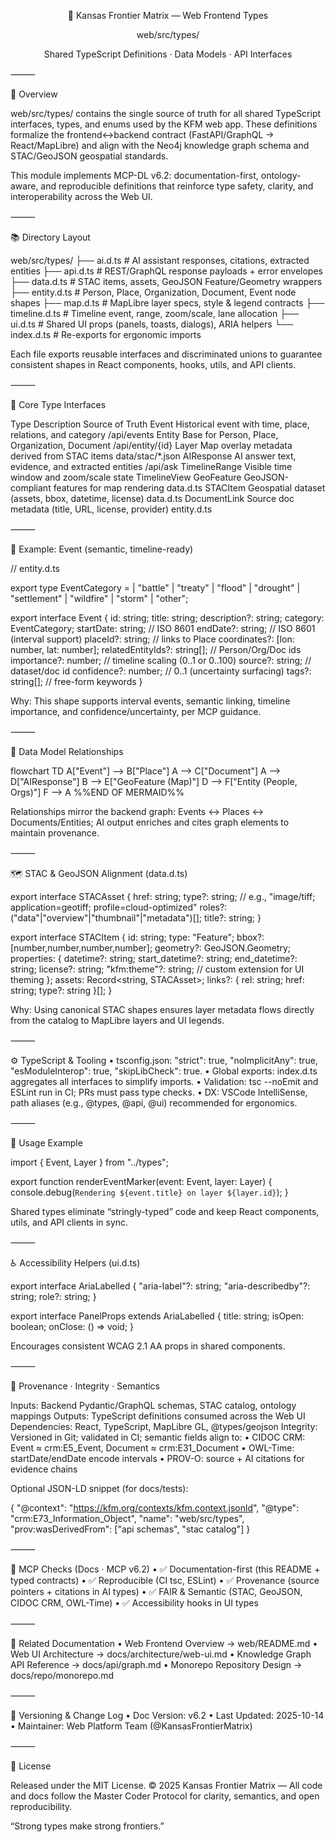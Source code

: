 <div align="center">


🧩 Kansas Frontier Matrix — Web Frontend Types

web/src/types/

Shared TypeScript Definitions · Data Models · API Interfaces

</div>



⸻

🧭 Overview

web/src/types/ contains the single source of truth for all shared TypeScript interfaces, types, and enums used by the KFM web app.
These definitions formalize the frontend↔backend contract (FastAPI/GraphQL → React/MapLibre) and align with the Neo4j knowledge graph schema and STAC/GeoJSON geospatial standards.

This module implements MCP-DL v6.2: documentation-first, ontology-aware, and reproducible definitions that reinforce type safety, clarity, and interoperability across the Web UI.

⸻

📚 Directory Layout

web/src/types/
├── ai.d.ts         # AI assistant responses, citations, extracted entities
├── api.d.ts        # REST/GraphQL response payloads + error envelopes
├── data.d.ts       # STAC items, assets, GeoJSON Feature/Geometry wrappers
├── entity.d.ts     # Person, Place, Organization, Document, Event node shapes
├── map.d.ts        # MapLibre layer specs, style & legend contracts
├── timeline.d.ts   # Timeline event, range, zoom/scale, lane allocation
├── ui.d.ts         # Shared UI props (panels, toasts, dialogs), ARIA helpers
└── index.d.ts      # Re-exports for ergonomic imports

Each file exports reusable interfaces and discriminated unions to guarantee consistent shapes in React components, hooks, utils, and API clients.

⸻

🧱 Core Type Interfaces

Type	Description	Source of Truth
Event	Historical event with time, place, relations, and category	/api/events
Entity	Base for Person, Place, Organization, Document	/api/entity/{id}
Layer	Map overlay metadata derived from STAC items	data/stac/*.json
AIResponse	AI answer text, evidence, and extracted entities	/api/ask
TimelineRange	Visible time window and zoom/scale state	TimelineView
GeoFeature	GeoJSON-compliant features for map rendering	data.d.ts
STACItem	Geospatial dataset (assets, bbox, datetime, license)	data.d.ts
DocumentLink	Source doc metadata (title, URL, license, provider)	entity.d.ts


⸻

🧩 Example: Event (semantic, timeline-ready)

// entity.d.ts

export type EventCategory =
  | "battle" | "treaty" | "flood" | "drought"
  | "settlement" | "wildfire" | "storm" | "other";

export interface Event {
  id: string;
  title: string;
  description?: string;
  category: EventCategory;
  startDate: string;              // ISO 8601
  endDate?: string;               // ISO 8601 (interval support)
  placeId?: string;               // links to Place
  coordinates?: [lon: number, lat: number];
  relatedEntityIds?: string[];    // Person/Org/Doc ids
  importance?: number;            // timeline scaling (0..1 or 0..100)
  source?: string;                // dataset/doc id
  confidence?: number;            // 0..1 (uncertainty surfacing)
  tags?: string[];                // free-form keywords
}

Why: This shape supports interval events, semantic linking, timeline importance, and confidence/uncertainty, per MCP guidance.

⸻

🧠 Data Model Relationships

flowchart TD
  A["Event"] --> B["Place"]
  A --> C["Document"]
  A --> D["AIResponse"]
  B --> E["GeoFeature (Map)"]
  D --> F["Entity (People, Orgs)"]
  F --> A
%%END OF MERMAID%%

Relationships mirror the backend graph: Events ↔ Places ↔ Documents/Entities; AI output enriches and cites graph elements to maintain provenance.

⸻

🗺️ STAC & GeoJSON Alignment (data.d.ts)

export interface STACAsset {
  href: string;
  type?: string;              // e.g., "image/tiff; application=geotiff; profile=cloud-optimized"
  roles?: ("data"|"overview"|"thumbnail"|"metadata")[];
  title?: string;
}

export interface STACItem {
  id: string;
  type: "Feature";
  bbox?: [number,number,number,number];
  geometry?: GeoJSON.Geometry;
  properties: {
    datetime?: string;
    start_datetime?: string;
    end_datetime?: string;
    license?: string;
    "kfm:theme"?: string;     // custom extension for UI theming
  };
  assets: Record<string, STACAsset>;
  links?: { rel: string; href: string; type?: string }[];
}

Why: Using canonical STAC shapes ensures layer metadata flows directly from the catalog to MapLibre layers and UI legends.

⸻

⚙️ TypeScript & Tooling
	•	tsconfig.json: "strict": true, "noImplicitAny": true, "esModuleInterop": true, "skipLibCheck": true.
	•	Global exports: index.d.ts aggregates all interfaces to simplify imports.
	•	Validation: tsc --noEmit and ESLint run in CI; PRs must pass type checks.
	•	DX: VSCode IntelliSense, path aliases (e.g., @types, @api, @ui) recommended for ergonomics.

⸻

🧩 Usage Example

import { Event, Layer } from "../types";

export function renderEventMarker(event: Event, layer: Layer) {
  console.debug(`Rendering ${event.title} on layer ${layer.id}`);
}

Shared types eliminate “stringly-typed” code and keep React components, utils, and API clients in sync.

⸻

♿ Accessibility Helpers (ui.d.ts)

export interface AriaLabelled {
  "aria-label"?: string;
  "aria-describedby"?: string;
  role?: string;
}

export interface PanelProps extends AriaLabelled {
  title: string;
  isOpen: boolean;
  onClose: () => void;
}

Encourages consistent WCAG 2.1 AA props in shared components.

⸻

🧾 Provenance · Integrity · Semantics

Inputs: Backend Pydantic/GraphQL schemas, STAC catalog, ontology mappings
Outputs: TypeScript definitions consumed across the Web UI
Dependencies: React, TypeScript, MapLibre GL, @types/geojson
Integrity: Versioned in Git; validated in CI; semantic fields align to:
	•	CIDOC CRM: Event ≈ crm:E5_Event, Document ≈ crm:E31_Document
	•	OWL-Time: startDate/endDate encode intervals
	•	PROV-O: source + AI citations for evidence chains

Optional JSON-LD snippet (for docs/tests):

{
  "@context": "https://kfm.org/contexts/kfm.context.jsonld",
  "@type": "crm:E73_Information_Object",
  "name": "web/src/types",
  "prov:wasDerivedFrom": ["api schemas", "stac catalog"]
}


⸻

🧪 MCP Checks (Docs · MCP v6.2)
	•	✅ Documentation-first (this README + typed contracts)
	•	✅ Reproducible (CI tsc, ESLint)
	•	✅ Provenance (source pointers + citations in AI types)
	•	✅ FAIR & Semantic (STAC, GeoJSON, CIDOC CRM, OWL-Time)
	•	✅ Accessibility hooks in UI types

⸻

🔗 Related Documentation
	•	Web Frontend Overview → web/README.md
	•	Web UI Architecture → docs/architecture/web-ui.md
	•	Knowledge Graph API Reference → docs/api/graph.md
	•	Monorepo Repository Design → docs/repo/monorepo.md

⸻

🧩 Versioning & Change Log
	•	Doc Version: v6.2
	•	Last Updated: 2025-10-14
	•	Maintainer: Web Platform Team (@KansasFrontierMatrix)

⸻

📜 License

Released under the MIT License.
© 2025 Kansas Frontier Matrix — All code and docs follow the Master Coder Protocol for clarity, semantics, and open reproducibility.

“Strong types make strong frontiers.”